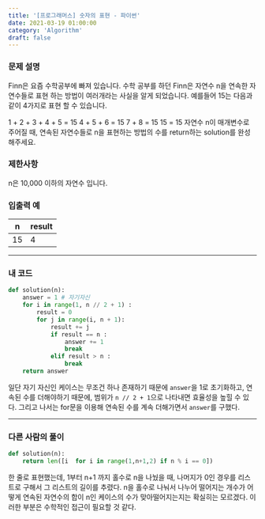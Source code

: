 ```yaml
---
title: '[프로그래머스] 숫자의 표현 - 파이썬'
date: 2021-03-19 01:00:00
category: 'Algorithm'
draft: false
---
```


### 문제 설명

Finn은 요즘 수학공부에 빠져 있습니다. 수학 공부를 하던 Finn은 자연수 n을 연속한 자연수들로 표현 하는 방법이 여러개라는 사실을 알게 되었습니다. 예를들어 15는 다음과 같이 4가지로 표현 할 수 있습니다.

1 + 2 + 3 + 4 + 5 = 15
4 + 5 + 6 = 15
7 + 8 = 15
15 = 15
자연수 n이 매개변수로 주어질 때, 연속된 자연수들로 n을 표현하는 방법의 수를 return하는 solution를 완성해주세요.

### 제한사항

n은 10,000 이하의 자연수 입니다.

### 입출력 예

| n   | result |
| --- | ------ |
| 15  | 4      |

---

### 내 코드

```python
def solution(n):
    answer = 1 # 자기자신
    for i in range(1, n // 2 + 1) :
        result = 0
        for j in range(i, n + 1):
            result += j
            if result == n :
                answer += 1
                break
            elif result > n :
                break
    return answer
```

일단 자기 자신인 케이스는 무조건 하나 존재하기 때문에 `answer`을 1로 초기화하고, 연속된 수를 더해야하기 때문에, 범위가 `n // 2 + 1`으로 나타내면 효율성을 높힐 수 있다. 그리고 나서는 for문을 이용해 연속된 수를 계속 더해가면서 `answer`를 구했다.

---

### 다른 사람의 풀이

```python
def solution(n):
    return len([i  for i in range(1,n+1,2) if n % i == 0])
```

한 줄로 표현했는데, 1부터 n+1 까지 홀수로 n을 나눴을 때, 나머지가 0인 경우를 리스트로 구해서 그 리스트의 길이를 추렸다. n을 홀수로 나눠서 나누어 떨어지는 개수가 어떻게 연속된 자연수의 합이 n인 케이스의 수가 맞아떨어지는지는 확실히는 모르겠다. 이러한 부분은 수학적인 접근이 필요할 것 같다.
